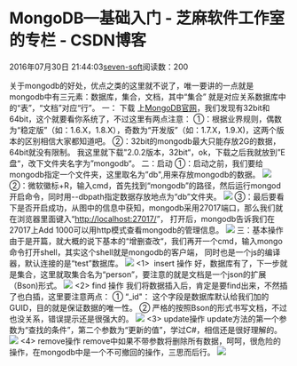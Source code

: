 
# MongoDB—基础入门 -  芝麻软件工作室的专栏 - CSDN博客


2016年07月30日 21:44:03[seven-soft](https://me.csdn.net/softn)阅读数：200


关于mongodb的好处，优点之类的这里就不说了，唯一要讲的一点就是mongodb中有三元素：数据库，集合，文档，其中“集合”
就是对应关系数据库中的“表”，“文档”对应“行”。
一： 下载
上[MongoDB官网](http://www.mongodb.org/downloads)，我们发现有32bit和64bit，这个就要看你系统了，不过这里有两点注意：
①：根据业界规则，偶数为“稳定版”（如：1.6.X，1.8.X），奇数为“开发版”（如：1.7.X，1.9.X)，这两个版本的区别相信大家都知道吧。
②：32bit的mongodb最大只能存放2G的数据，64bit就没有限制。
我这里就下载"2.0.2版本，32bit“，ok，下载之后我就放到”E盘“，改下文件夹名字为”mongodb“。
二：启动
①：启动之前，我们要给mongodb指定一个文件夹，这里取名为”db",用来存放mongodb的数据。
![](http://pic002.cnblogs.com/images/2012/214741/2012021722595889.png)
②：微软徽标+R，输入cmd，首先找到“mongodb”的路径，然后运行mongod开启命令，同时用--dbpath指定数据存放地点为“db”文件夹。
![](http://pic002.cnblogs.com/images/2012/214741/2012021723060683.png)
③：最后要看下是否开启成功，从图中的信息中获知，mongodb采用27017端口，那么我们就在浏览器里面键入“[http://localhost:27017/](http://localhost:27017/)”，
打开后，mongodb告诉我们在27017上Add 1000可以用http模式查看mongodb的管理信息。
![](http://pic002.cnblogs.com/images/2012/214741/2012021723201250.png)
三：基本操作
由于是开篇，就大概的说下基本的“增删查改“，我们再开一个cmd，输入mongo命令打开shell，其实这个shell就是mongodb的客户端，
同时也是一个js的编译器，默认连接的是“test”数据库。
![](http://pic002.cnblogs.com/images/2012/214741/2012021723343781.png)
<1>  insert 操作
好，数据库有了，下一步就是集合，这里就取集合名为“person”，要注意的就是文档是一个json的扩展（Bson)形式。
![](http://pic002.cnblogs.com/images/2012/214741/2012021800015368.png)
<2> find 操作
我们将数据插入后，肯定是要find出来，不然插了也白插，这里要注意两点：
① “_id"： 这个字段是数据库默认给我们加的GUID，目的就是保证数据的唯一性。
② 严格的按照Bson的形式书写文档，不过也没关系，错误提示还是很强大的。
![](http://pic002.cnblogs.com/images/2012/214741/2012021723563119.png)
<3> update操作
update方法的第一个参数为“查找的条件”，第二个参数为“更新的值”，学过C\#，相信还是很好理解的。
![](http://pic002.cnblogs.com/images/2012/214741/2012021800091093.png)
<4> remove操作
remove中如果不带参数将删除所有数据，呵呵，很危险的操作，在mongodb中是一个不可撤回的操作，三思而后行。
![](http://pic002.cnblogs.com/images/2012/214741/2012021800132992.png)


